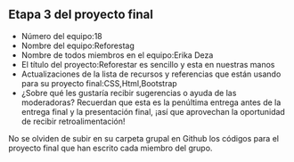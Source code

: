 ## Etapa 3 del proyecto final

- Número del equipo:18
- Nombre del equipo:Reforestag
- Nombre de todos miembros en el equipo:Erika Deza
- El título del proyecto:Reforestar es sencillo y esta en nuestras manos
- Actualizaciones de la lista de recursos y referencias que están usando para su proyecto final:CSS,Html,Bootstrap
- ¿Sobre qué les gustaría recibir sugerencias o ayuda de las moderadoras? Recuerdan que esta es la penúltima entrega antes de la entrega final y la presentación final, ¡así que aprovechan la oportunidad de recibir retroalimentación!

No se olviden de subir en su carpeta grupal en Github los códigos para el proyecto final que han escrito cada miembro del grupo.
